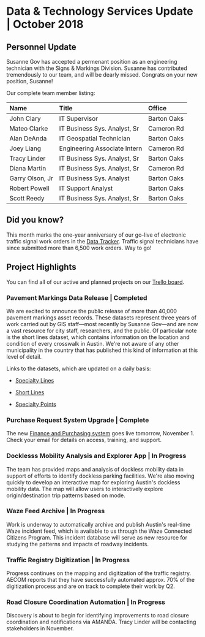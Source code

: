 # Data & Technology Services Update | October 2018

## Personnel Update
Susanne Gov has accepted a permenant position as an engineering technician with the Signs & Markings Division. Susanne has contributed tremendously to our team, and will be dearly missed. Congrats on your new position, Susanne!

Our complete team member listing:

| Name                | Title           | Office      |
|:----|:----|:----|
| John Clary          | IT Supervisor        | Barton Oaks |
| Mateo Clarke         | IT Business Sys. Analyst, Sr           | Cameron Rd |
| Alan DeAnda         | IT Geospatial Technician           | Barton Oaks |
| Joey Liang          | Engineering Associate Intern           | Cameron Rd |
| Tracy Linder        | IT Business Sys. Analyst, Sr                | Barton Oaks |
| Diana Martin        | IT Business Sys. Analyst, Sr           | Cameron Rd |
| Garry Olson, Jr     | IT Business Sys. Analyst                | Barton Oaks |
| Robert Powell       | IT Support Analyst                | Barton Oaks |
| Scott Reedy         | IT Business Sys. Analyst, Sr                | Barton Oaks |


## Did you know?

This month marks the one-year anniversary of our go-live of electronic traffic signal work orders in the [Data Tracker](https://transportation.austintexas.io/data-tracker). Traffic signal technicians have since submitted more than 6,500 work orders. Way to go! 

## Project Highlights

You can find all of our active and planned projects on our [Trello board](https://trello.com/b/pNbgaKme/data-technology-services-operations).

### Pavement Markings Data Release | Completed

We are excited to announce the public release of more than 40,000 pavement markings asset records. These datasets represent three years of work carried out by GIS staff—most recently by Susanne Gov—and are now a vast resource for city staff, researchers, and the public. Of particular note is the short lines dataset, which contains information on the location and condition of every crosswalk in Austin. We're not aware of any other municipality in the country that has published this kind of information at this level of detail.

Links to the datasets, which are updated on a daily basis:

- [Specialty Lines](https://data.austintexas.gov/Transportation-and-Mobility/Pavement-Markings-Specialty-Lines/86p7-68jw)

- [Short Lines](https://data.austintexas.gov/Transportation-and-Mobility/Pavement-Markings-Short-Lines/3p2i-pqdc)

- [Specialty Points](https://data.austintexas.gov/Transportation-and-Mobility/Pavement-Markings-Specialty-Points/s82i-c3nm)

### Purchase Request System Upgrade | Complete

The new [Finance and Purchasing system](https://atd.knack.com/finance-purchasing#home/) goes live tomorrow, November 1. Check your email for details on access, training, and support. 

### Docklesss Mobility Analysis and Explorer App  | In Progress

The team has provided maps and analysis of dockless mobility data in support of efforts to identify dockless parking facilities. We're also moving quickly to develop an interactive map for exploring Austin's dockless mobility data. The map will allow users to interactively explore origin/destination trip patterns based on mode.

### Waze Feed Archive | In Progress

Work is underway to automatically archive and publish Austin's real-time Waze incident feed, which is available to us through the Waze Connected Citizens Program. This incident database will serve as new resource for studying the patterns and impacts of roadway incidents.

### Traffic Registry Digitization | In Progress

Progress continues on the mapping and digitization of the traffic registry. AECOM reports that they have successfully automated approx. 70% of the digitization process and are on track to complete their work by Q2.

### Road Closure Coordination Automation | In Progress

Discovery is about to begin for identifying improvements to road closure coordination and notifications via AMANDA. Tracy Linder will be contacting stakeholders in November. 
